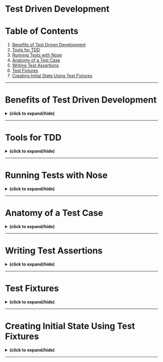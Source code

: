 # Test Driven Development

# Table of Contents
1. [Benefits of Test Driven Development](#tdd_benefits)
2. [Tools for TDD](#tdd_tools)
3. [Running Tests with Nose](#runnnig_tests_with_nose)
4. [Anatomy of a Test Case](#test_case_anatomy)
5. [Writing Test Assertions](#test_assertions)
6. [Test Fixtures](#test_fixtures)
7. [Creating Initial State Using Test Fixtures](#create_initial_state_with_test_fixtures)

---

<a id="tdd_benefits"></a>
# Benefits of Test Driven Development
<details close>
<summary><b>(click to expand/hide)</b></summary>
<!-- MarkdownTOC -->



<!-- /MarkdownTOC -->
</details>

---

<a id="tdd_tools"></a>
# Tools for TDD
<details close>
<summary><b>(click to expand/hide)</b></summary>
<!-- MarkdownTOC -->



<!-- /MarkdownTOC -->
</details>

---

<a id="runnnig_tests_with_nose"></a>
# Running Tests with Nose
<details close>
<summary><b>(click to expand/hide)</b></summary>
<!-- MarkdownTOC -->



<!-- /MarkdownTOC -->
</details>

---

<a id="test_case_anatomy"></a>
# Anatomy of a Test Case
<details close>
<summary><b>(click to expand/hide)</b></summary>
<!-- MarkdownTOC -->



<!-- /MarkdownTOC -->
</details>

---

<a id="test_assertions"></a>
# Writing Test Assertions
<details close>
<summary><b>(click to expand/hide)</b></summary>
<!-- MarkdownTOC -->



<!-- /MarkdownTOC -->
</details>

---

<a id="test_fixtures"></a>
# Test Fixtures
<details close>
<summary><b>(click to expand/hide)</b></summary>
<!-- MarkdownTOC -->



<!-- /MarkdownTOC -->
</details>

---

<a id="create_initial_state_with_test_fixtures"></a>
# Creating Initial State Using Test Fixtures
<details close>
<summary><b>(click to expand/hide)</b></summary>
<!-- MarkdownTOC -->



<!-- /MarkdownTOC -->
</details>

---
